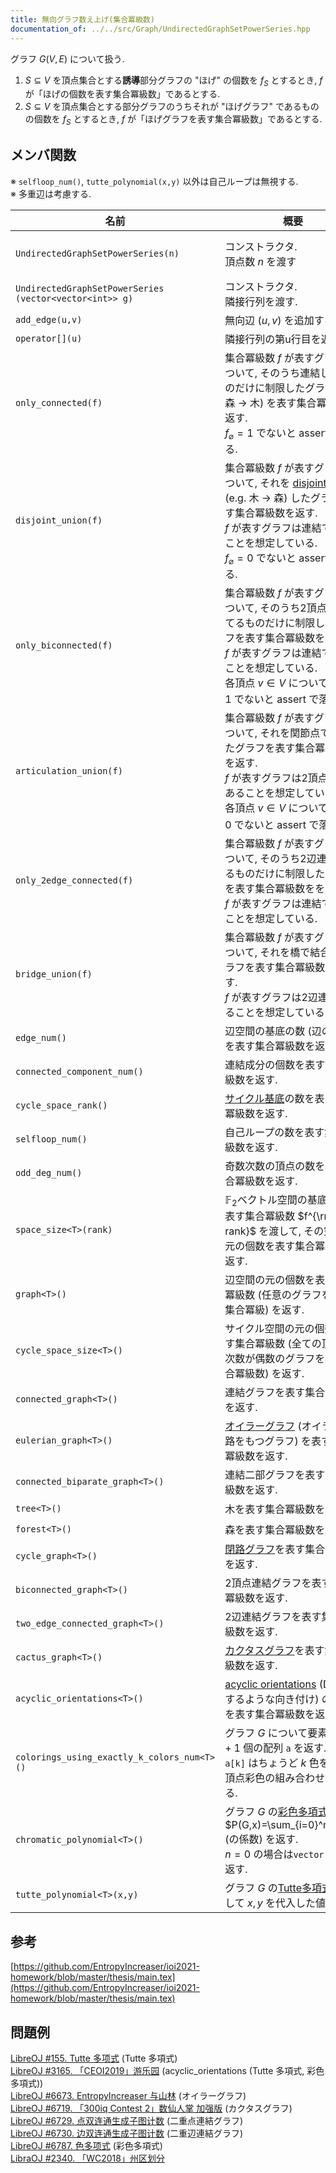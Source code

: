 ```yaml
---
title: 無向グラフ数え上げ(集合冪級数)
documentation_of: ../../src/Graph/UndirectedGraphSetPowerSeries.hpp
---
```


グラフ $G(V,E)$ について扱う. 
1. $S\subseteq V$ を頂点集合とする**誘導**部分グラフの "ほげ" の個数を $f_S$ とするとき,  $f$ が「ほげの個数を表す集合冪級数」であるとする.
2. $S\subseteq V$ を頂点集合とする部分グラフのうちそれが "ほげグラフ" であるものの個数を $f_S$ とするとき, $f$ が「ほげグラフを表す集合冪級数」であるとする. 

## メンバ関数

※ `selfloop_num()`, `tutte_polynomial(x,y)` 以外は自己ループは無視する. \
※ 多重辺は考慮する.

|名前|概要|計算量|
|---|---|---|
|`UndirectedGraphSetPowerSeries(n)`|コンストラクタ. <br> 頂点数 $n$ を渡す| 以下 $n=\lvert V\rvert$ とする.|
|`UndirectedGraphSetPowerSeries`<br>`(vector<vector<int>> g)`|コンストラクタ. <br>隣接行列を渡す.||
|`add_edge(u,v)`|無向辺 $(u,v)$ を追加する.||
|`operator[](u)`|隣接行列の第u行目を返す.||
|`only_connected(f)`| 集合冪級数 $f$ が表すグラフについて, そのうち連結してるものだけに制限したグラフ (e.g. 森 → 木) を表す集合冪級数を返す. <br> $f_{\varnothing}=1$ でないと assert で落ちる.      |$\mathcal{O}(n^22^n)$|
|`disjoint_union(f)`|集合冪級数 $f$ が表すグラフについて, それを [disjoint union](https://en.wikipedia.org/wiki/Disjoint_union_of_graphs) (e.g. 木 → 森) したグラフを表す集合冪級数を返す. <br> $f$ が表すグラフは連結であることを想定している. <br> $f_{\varnothing}=0$ でないと assert で落ちる. |$\mathcal{O}(n^22^n)$|
|`only_biconnected(f)`|集合冪級数 $f$ が表すグラフについて, そのうち2頂点連結してるものだけに制限したグラフを表す集合冪級数を返す. <br> $f$ が表すグラフは連結であることを想定している. <br> 各頂点 $v\in V$ について $f_{\lbrace v\rbrace}=1$ でないと assert で落ちる.  |$\mathcal{O}(n^32^n)$|
|`articulation_union(f)`|集合冪級数 $f$ が表すグラフについて, それを関節点で結合したグラフを表す集合冪級数をを返す. <br> $f$ が表すグラフは2頂点連結であることを想定している. <br> 各頂点 $v\in V$ について $f_{\lbrace v\rbrace}=0$ でないと assert で落ちる.  |$\mathcal{O}(n^32^n)$|
|`only_2edge_connected(f)`|集合冪級数 $f$ が表すグラフについて, そのうち2辺連結してるものだけに制限したグラフを表す集合冪級数をを返す. <br> $f$ が表すグラフは連結であることを想定している. |$\mathcal{O}(n^32^n)$|
|`bridge_union(f)`|集合冪級数 $f$ が表すグラフについて, それを橋で結合したグラフを表す集合冪級数をを返す. <br> $f$ が表すグラフは2辺連結であることを想定している. |$\mathcal{O}(n^32^n)$|
|`edge_num()`|辺空間の基底の数 (辺の本数) を表す集合冪級数を返す.|$\mathcal{O}(n2^n)$|
|`connected_component_num()`|連結成分の個数を表す集合冪級数を返す.|$\mathcal{O}(n2^n)$|
|`cycle_space_rank()`|[サイクル基底](https://en.wikipedia.org/wiki/Cycle_basis)の数を表す集合冪級数を返す.|$\mathcal{O}(n2^n)$|
|`selfloop_num()`|自己ループの数を表す集合冪級数を返す.|$\mathcal{O}(2^n)$|
|`odd_deg_num()`|奇数次数の頂点の数を表す集合冪級数を返す.|$\mathcal{O}(n^22^n)$|
|`space_size<T>(rank)`|$\mathbb{F}_2$ベクトル空間の基底の数を表す集合冪級数 $f^{\rm rank}$ を渡して, その空間の元の個数を表す集合冪級数を返す.|$\mathcal{O}(2^n)$|
|`graph<T>()`|辺空間の元の個数を表す集合冪級数 (任意のグラフを表す集合冪級) を返す.|$\mathcal{O}(n2^n)$|
|`cycle_space_size<T>()`|サイクル空間の元の個数を表す集合冪級数 (全ての頂点の次数が偶数のグラフを表す集合冪級数) を返す. |$\mathcal{O}(n2^n)$|
|`connected_graph<T>()`|連結グラフを表す集合冪級数を返す.|$\mathcal{O}(n^22^n)$|
|`eulerian_graph<T>()`|[オイラーグラフ](https://ja.wikipedia.org/wiki/%E3%82%AA%E3%82%A4%E3%83%A9%E3%83%BC%E8%B7%AF) (オイラー閉路をもつグラフ) を表す集合冪級数を返す.|$\mathcal{O}(n^22^n)$|
|`connected_biparate_graph<T>()`|連結二部グラフを表す集合冪級数を返す.|$\mathcal{O}(n^22^n)$|
|`tree<T>()`|木を表す集合冪級数を返す.|$\mathcal{O}(n^22^n)$|
|`forest<T>()`|森を表す集合冪級数を返す.|$\mathcal{O}(n^22^n)$|
|`cycle_graph<T>()`|[閉路グラフ](https://ja.wikipedia.org/wiki/%E9%96%89%E8%B7%AF%E3%82%B0%E3%83%A9%E3%83%95)を表す集合冪級数を返す.|$\mathcal{O}(n^22^n)$|
|`biconnected_graph<T>()`|2頂点連結グラフを表す集合冪級数を返す.|$\mathcal{O}(n^32^n)$|
|`two_edge_connected_graph<T>()`|2辺連結グラフを表す集合冪級数を返す.|$\mathcal{O}(n^32^n)$|
|`cactus_graph<T>()`|[カクタスグラフ](https://ja.wikipedia.org/wiki/%E3%82%AB%E3%82%AF%E3%82%BF%E3%82%B9%E3%82%B0%E3%83%A9%E3%83%95)を表す集合冪級数を返す.|$\mathcal{O}(n^32^n)$|
|`acyclic_orientations<T>()`|[acyclic orientations](https://en.wikipedia.org/wiki/Acyclic_orientation) (DAGにするような向き付け) の個数を表す集合冪級数を返す.|$\mathcal{O}(n^22^n)$|
|`colorings_using_exactly_k_colors_num<T>()`|グラフ $G$ について要素数が $n+1$ 個の配列 `a` を返す.<br> `a[k]` はちょうど $k$ 色を使った頂点彩色の組み合わせ数である.  |$\mathcal{O}(n^22^n)$|
|`chromatic_polynomial<T>()`|グラフ $G$ の[彩色多項式](https://en.wikipedia.org/wiki/Chromatic_polynomial) $P(G,x)=\sum_{i=0}^na_ix^i$ (の係数) を返す. <br> $n=0$ の場合は`vector({0})`を返す.|$\mathcal{O}(n^22^n)$|
|`tutte_polynomial<T>(x,y)`|グラフ $G$ の[Tutte多項式](https://en.wikipedia.org/wiki/Tutte_polynomial)に対して $x,y$ を代入した値を返す. |$\mathcal{O}(n^22^n)$|




## 参考
[https://github.com/EntropyIncreaser/ioi2021-homework/blob/master/thesis/main.tex](https://github.com/EntropyIncreaser/ioi2021-homework/blob/master/thesis/main.tex)

## 問題例
[LibreOJ #155. Tutte 多项式](https://loj.ac/p/155) (Tutte 多項式) \
[LibreOJ #3165. 「CEOI2019」游乐园](https://loj.ac/p/3165) (acyclic_orientations (Tutte 多項式, 彩色多項式)) \
[LibreOJ #6673. EntropyIncreaser 与山林](https://loj.ac/p/6673) (オイラーグラフ) \
[LibreOJ #6719. 「300iq Contest 2」数仙人掌 加强版](https://loj.ac/p/6719) (カクタスグラフ) \
[LibreOJ #6729. 点双连通生成子图计数](https://loj.ac/p/6729) (二重点連結グラフ) \
[LibreOJ #6730. 边双连通生成子图计数](https://loj.ac/p/6730) (二重辺連結グラフ) \
[LibreOJ #6787. 色多项式](https://loj.ac/p/6787) (彩色多項式)\
[LibraOJ #2340. 「WC2018」州区划分](https://loj.ac/p/2340) 